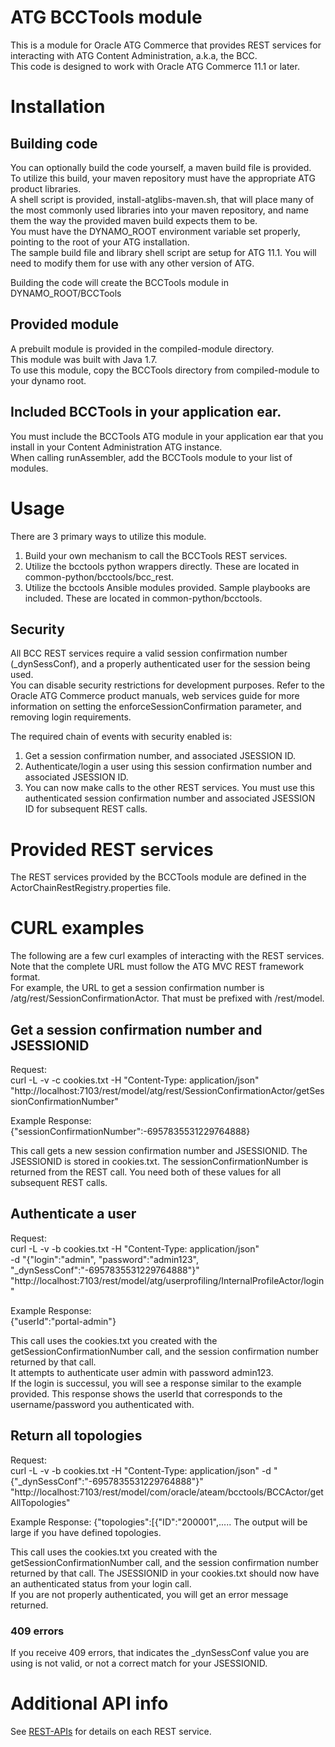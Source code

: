 # ATG BCCTools module

This is a module for Oracle ATG Commerce that provides REST services for interacting with ATG Content Administration, a.k.a, the BCC.  
This code is designed to work with Oracle ATG Commerce 11.1 or later.

# Installation

## Building code
You can optionally build the code yourself, a maven build file is provided.  
To utilize this build, your maven repository must have the appropriate ATG product libraries.  
A shell script is provided, install-atglibs-maven.sh, that will place many of the most commonly used libraries into your maven repository, and name them the way the provided maven build expects them to be.  
You must have the DYNAMO_ROOT environment variable set properly, pointing to the root of your ATG installation.  
The sample build file and library shell script are setup for ATG 11.1. You will need to modify them for use with any other version of ATG.  

Building the code will create the BCCTools module in DYNAMO_ROOT/BCCTools

## Provided module
A prebuilt module is provided in the compiled-module directory.  
This module was built with Java 1.7.  
To use this module, copy the BCCTools directory from compiled-module to your dynamo root.

## Included BCCTools in your application ear.
You must include the BCCTools ATG module in your application ear that you install in your Content Administration ATG instance.  
When calling runAssembler, add the BCCTools module to your list of modules.  

# Usage
There are 3 primary ways to utilize this module.  
1. Build your own mechanism to call the BCCTools REST services.  
2. Utilize the bcctools python wrappers directly. These are located in common-python/bcctools/bcc_rest.  
3. Utilize the bcctools Ansible modules provided. Sample playbooks are included. These are located in common-python/bcctools.  

## Security
All BCC REST services require a valid session confirmation number (_dynSessConf), and a properly authenticated user for the session being used.  
You can disable security restrictions for development purposes. Refer to the Oracle ATG Commerce product manuals, web services guide for more information on setting the enforceSessionConfirmation parameter, and removing login requirements.  

The required chain of events with security enabled is:  
1. Get a session confirmation number, and associated JSESSION ID.  
2. Authenticate/login a user using this session confirmation number and associated JSESSION ID.  
3. You can now make calls to the other REST services. You must use this authenticated session confirmation number and associated JSESSION ID for subsequent REST calls.  


# Provided REST services
The REST services provided by the BCCTools module are defined in the ActorChainRestRegistry.properties file.
 
# CURL examples  
The following are a few curl examples of interacting with the REST services.  
Note that the complete URL must follow the ATG MVC REST framework format.  
For example, the URL to get a session confirmation number is /atg/rest/SessionConfirmationActor. That must be prefixed with /rest/model.


## Get a session confirmation number and JSESSIONID
Request:  
curl -L -v -c cookies.txt -H "Content-Type: application/json" "http://localhost:7103/rest/model/atg/rest/SessionConfirmationActor/getSessionConfirmationNumber"

Example Response:  
{"sessionConfirmationNumber":-6957835531229764888}

This call gets a new session confirmation number and JSESSIONID. The JSESSIONID is stored in cookies.txt. The sessionConfirmationNumber is returned from the REST call. You need both of these values for all subsequent REST calls.  

## Authenticate a user
Request:  
curl -L -v -b cookies.txt -H "Content-Type: application/json" \
-d "{\"login\":\"admin\", \"password\":\"admin123\", \"_dynSessConf\":\"-6957835531229764888\"}" "http://localhost:7103/rest/model/atg/userprofiling/InternalProfileActor/login"

Example Response:  
{"userId":"portal-admin"}

This call uses the cookies.txt you created with the getSessionConfirmationNumber call, and the session confirmation number returned by that call.  
It attempts to authenticate user admin with password admin123.  
If the login is successul, you will see a response similar to the example provided. This response shows the userId that corresponds to the username/password you authenticated with.  

## Return all topologies
Request:  
curl -L -v -b cookies.txt -H "Content-Type: application/json" -d "{\"_dynSessConf\":\"-6957835531229764888\"}" "http://localhost:7103/rest/model/com/oracle/ateam/bcctools/BCCActor/getAllTopologies"

Example Response:
{"topologies":[{"ID":"200001",.....
The output will be large if you have defined topologies.

This call uses the cookies.txt you created with the getSessionConfirmationNumber call, and the session confirmation number returned by that call.
The JSESSIONID in your cookies.txt should now have an authenticated status from your login call.  
If you are not properly authenticated, you will get an error message returned.

### 409 errors
If you receive 409 errors, that indicates the _dynSessConf value you are using is not valid, or not a correct match for your JSESSIONID.  

# Additional API info
See
[REST-APIs](https://github.com/oracle/atg-commerce-iaas/blob/master/BCCTools/REST-APIs.md)
for details on each REST service.

  
